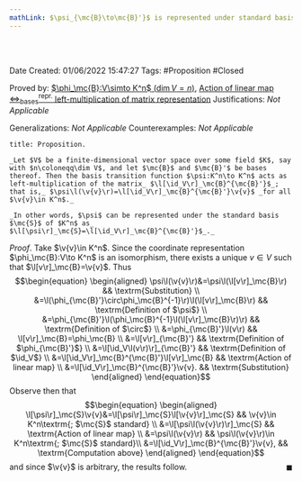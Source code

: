 ```yaml
---
mathLink: $\psi_{\mc{B}\to\mc{B}'}$ is represented under standard basis by $\l[\id_V\r]_\mc{B}^{\mc{B}'}$
---
```


<br />
<br />

Date Created: 01/06/2022 15:47:27
Tags: #Proposition #Closed

Proved by: [$\phi_\mc{B}:V\simto K^n$ ($\dim V=n$)](Linear%20isomorphism%20between%20finite-dim%20vector%20spaces%20and%20tuple%20spaces.md), [Action of linear map $\Leftrightarrow^\textrm{repr.}_\textrm{bases}$ left-multiplication of matrix representation](Action%20of%20linear%20map%20repr%20under%20basis%20left-multiplication%20of%20matrix%20representation.md)
Justifications: _Not Applicable_

Generalizations: _Not Applicable_
Counterexamples: _Not Applicable_

``` ad-Proposition
title: Proposition.

_Let $V$ be a finite-dimensional vector space over some field $K$, say with $n\coloneqq\dim V$, and let $\mc{B}$ and $\mc{B}'$ be bases thereof. Then the basis transition function $\psi:K^n\to K^n$ acts as left-multiplication of the matrix_ $\l[\id_V\r]_\mc{B}^{\mc{B}'}$_; that is,_ $\psi\l(\v{v}\r)=\l[\id_V\r]_\mc{B}^{\mc{B}'}\v{v}$ _for all $\v{v}\in K^n$._

_In other words, $\psi$ can be represented under the standard basis $\mc{S}$ of $K^n$ as_ $\l[\psi\r]_\mc{S}=\l[\id_V\r]_\mc{B}^{\mc{B}'}$_._

```

_Proof_. Take $\v{v}\in K^n$. Since the coordinate representation $\phi_\mc{B}:V\to K^n$ is an isomorphism, there exists a unique $v\in V$ such that $\l[v\r]_\mc{B}=\v{v}$. Thus
$$\begin{equation}
    \begin{aligned}
        \psi\l(\v{v}\r)&=\psi\l(\l[v\r]_\mc{B}\r) && \textrm{Substitution} \\
        &=\l(\phi_{\mc{B}'}\circ\phi_\mc{B}^{-1}\r)\l(\l[v\r]_\mc{B}\r) && \textrm{Definition of $\psi$} \\
        &=\phi_{\mc{B}'}\l(\phi_\mc{B}^{-1}\l(\l[v\r]_\mc{B}\r)\r) && \textrm{Definition of $\circ$} \\
        &=\phi_{\mc{B}'}\l(v\r) && \l[v\r]_\mc{B}=\phi_\mc{B} \\
        &=\l[v\r]_{\mc{B}'} && \textrm{Definition of $\phi_{\mc{B}'}$} \\
        &=\l[\id_V\l(v\r)\r]_{\mc{B}'} && \textrm{Definition of $\id_V$} \\
        &=\l[\id_V\r]_\mc{B}^{\mc{B}'}\l[v\r]_\mc{B} && \textrm{Action of linear map} \\
        &=\l[\id_V\r]_\mc{B}^{\mc{B}'}\v{v}. && \textrm{Substitution}
    \end{aligned}
\end{equation}$$
Observe then that
$$\begin{equation}
    \begin{aligned}
        \l[\psi\r]_\mc{S}\v{v}&=\l[\psi\r]_\mc{S}\l[\v{v}\r]_\mc{S} && \v{v}\in K^n\textrm{; $\mc{S}$ standard} \\
        &=\l[\psi\l(\v{v}\r)\r]_\mc{S} && \textrm{Action of linear map} \\
        &=\psi\l(\v{v}\r) && \psi\l(\v{v}\r)\in K^n\textrm{; $\mc{S}$ standard}\\
        &=\l[\id_V\r]_\mc{B}^{\mc{B}'}\v{v}, && \textrm{Computation above}
    \end{aligned}
\end{equation}$$
and since $\v{v}$ is arbitrary, the results follow.<span style="float:right;">$\blacksquare$</span>
